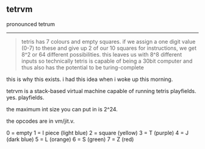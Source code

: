 ## tetrvm
pronounced tetrum

*** 
> tetris has 7 colours and empty squares. if we assign a one digit value (0-7) to these and give up 2 of our 10 squares for instructions, we get 8^2 or 64 different possibilities. this leaves us with 8^8 different inputs so technically tetris is capable of being a 30bit computer and thus also has the potential to be turing-complete

this is why this exists. i had this idea when i woke up this morning.

tetrvm is a stack-based virtual machine capable of running tetris playfields. yes. playfields.

the maximum int size you can put in is 2^24.

the opcodes are in vm/jit.v.

0 = empty
1 = I piece (light blue)
2 = square (yellow)
3 = T (purple)
4 = J (dark blue)
5 = L (orange)
6 = S (green)
7 = Z (red)